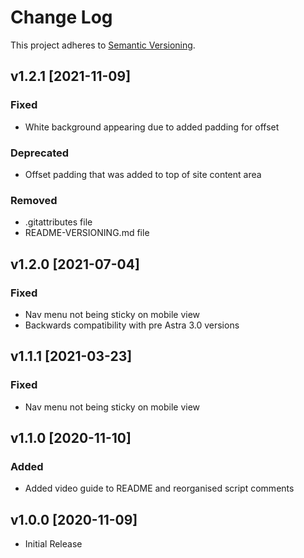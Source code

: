 # Change Log
This project adheres to [Semantic Versioning](http://semver.org/).

## v1.2.1 [2021-11-09]
### Fixed
- White background appearing due to added padding for offset
### Deprecated
- Offset padding that was added to top of site content area 
### Removed
- .gitattributes file
- README-VERSIONING.md file
## v1.2.0 [2021-07-04]
### Fixed
- Nav menu not being sticky on mobile view
- Backwards compatibility with pre Astra 3.0 versions

## v1.1.1 [2021-03-23]
### Fixed
- Nav menu not being sticky on mobile view

## v1.1.0 [2020-11-10]
### Added
- Added video guide to README and reorganised script comments

## v1.0.0 [2020-11-09]
- Initial Release